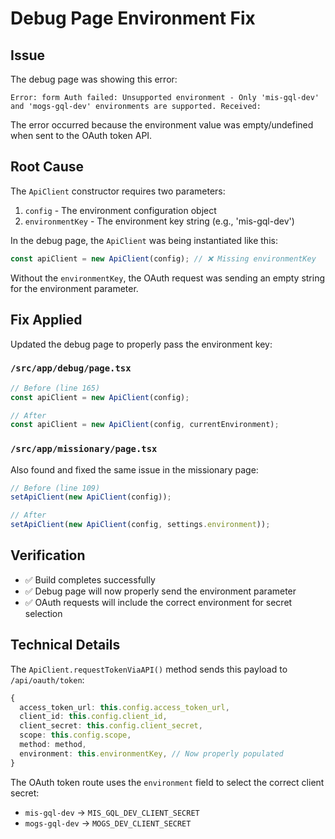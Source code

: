# Debug Page Environment Fix

## Issue
The debug page was showing this error:
```
Error: form Auth failed: Unsupported environment - Only 'mis-gql-dev' and 'mogs-gql-dev' environments are supported. Received: 
```

The error occurred because the environment value was empty/undefined when sent to the OAuth token API.

## Root Cause
The `ApiClient` constructor requires two parameters:
1. `config` - The environment configuration object
2. `environmentKey` - The environment key string (e.g., 'mis-gql-dev')

In the debug page, the `ApiClient` was being instantiated like this:
```typescript
const apiClient = new ApiClient(config); // ❌ Missing environmentKey
```

Without the `environmentKey`, the OAuth request was sending an empty string for the environment parameter.

## Fix Applied
Updated the debug page to properly pass the environment key:

### `/src/app/debug/page.tsx`
```typescript
// Before (line 165)
const apiClient = new ApiClient(config);

// After  
const apiClient = new ApiClient(config, currentEnvironment);
```

### `/src/app/missionary/page.tsx`
Also found and fixed the same issue in the missionary page:
```typescript
// Before (line 109)
setApiClient(new ApiClient(config));

// After
setApiClient(new ApiClient(config, settings.environment));
```

## Verification
- ✅ Build completes successfully
- ✅ Debug page will now properly send the environment parameter
- ✅ OAuth requests will include the correct environment for secret selection

## Technical Details
The `ApiClient.requestTokenViaAPI()` method sends this payload to `/api/oauth/token`:
```typescript
{
  access_token_url: this.config.access_token_url,
  client_id: this.config.client_id,
  client_secret: this.config.client_secret,
  scope: this.config.scope,
  method: method,
  environment: this.environmentKey, // Now properly populated
}
```

The OAuth token route uses the `environment` field to select the correct client secret:
- `mis-gql-dev` → `MIS_GQL_DEV_CLIENT_SECRET`
- `mogs-gql-dev` → `MOGS_DEV_CLIENT_SECRET`

